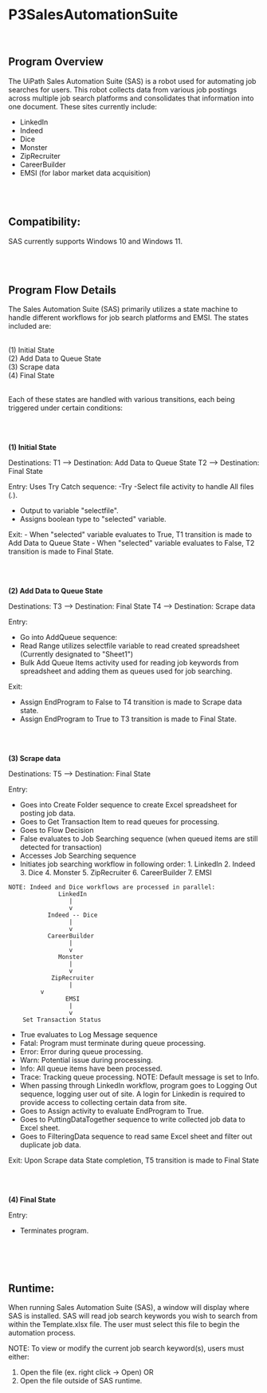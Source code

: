 # P3SalesAutomationSuite

<br>
	
## Program Overview

The UiPath Sales Automation Suite (SAS) is a robot used for automating job searches for users. This robot collects data from various job postings across multiple job search platforms and consolidates that information into one document.
These sites currently include:
 - LinkedIn
 - Indeed
 - Dice
 - Monster
 - ZipRecruiter
 - CareerBuilder
 - EMSI (for labor market data acquisition)

<br>
<br>

## Compatibility:

SAS currently supports Windows 10 and Windows 11. 

<br>
<br>

## Program Flow Details

The Sales Automation Suite (SAS) primarily utilizes a state machine to handle different workflows for job search platforms and EMSI. The states included are:
<br>
<br>

(1) Initial State
<br>
(2) Add Data to Queue State
<br>
(3) Scrape data
<br>
(4) Final State
<br>
<br>


Each of these states are handled with various transitions, each being triggered under certain conditions:

<br>
<br>

<b>(1) Initial State</b>

Destinations:
T1 --> Destination: Add Data to Queue State
T2 --> Destination: Final State

Entry:
Uses Try Catch sequence:
-Try 
 -Select file activity to handle All files (*.*).
  - Output to variable "selectfile".
   - Assigns boolean type to "selected" variable.

Exit:
    - When "selected" variable evaluates to True, T1 transition is made to Add Data to Queue State
    - When "selected" variable evaluates to False, T2 transition is made to Final State.

<br>
<br>

<b>(2) Add Data to Queue State</b>
<br>

Destinations:
T3 --> Destination: Final State
T4 --> Destination: Scrape data

Entry:
- Go into AddQueue sequence:
 - Read Range utilizes selectfile variable to read created spreadsheet (Currently designated to "Sheet1")
 - Bulk Add Queue Items activity used for reading job keywords from spreadsheet and adding them as queues used for job searching.

Exit:
- Assign EndProgram to False to T4 transition is made to Scrape data state.
- Assign EndProgram to True to T3 transition is made to Final State.

<br>
<br>

<b>(3) Scrape data</b>

Destinations:
T5 --> Destination: Final State

Entry:
- Goes into Create Folder sequence to create Excel spreadsheet for posting job data.
- Goes to Get Transaction Item to read queues for processing.
- Goes to Flow Decision
 - False evaluates to Job Searching sequence (when queued items are still detected for transaction)
  - Accesses Job Searching sequence
   - Initiates job searching workflow in following order:
    1. LinkedIn
    2. Indeed
    3. Dice
    4. Monster
    5. ZipRecruiter
    6. CareerBuilder
    7. EMSI
    
    NOTE: Indeed and Dice workflows are processed in parallel:
                  LinkedIn
                     |
                     v
               Indeed -- Dice
                     |
                     v
               CareerBuilder
                     |
                     v
                  Monster
                     |
                     v
                ZipRecruiter
                     |
		     v
                    EMSI
                     |
                     v
	    Set Transaction Status

 - True evaluates to Log Message sequence 
  - Fatal: Program must terminate during queue processing.
  - Error: Error during queue processing.
  - Warn: Potential issue during processing.
  - Info: All queue items have been processed.
  - Trace: Tracking queue processing.
  NOTE: Default message is set to Info.
- When passing through LinkedIn workflow, program goes to Logging Out sequence, logging user out of site. A login for Linkedin is required to provide access to collecting certain data from site.
- Goes to Assign activity to evaluate EndProgram to True.
- Goes to PuttingDataTogether sequence to write collected job data to Excel sheet. 
- Goes to FilteringData sequence to read same Excel sheet and filter out duplicate job data. 

Exit: 
Upon Scrape data State completion, T5 transition is made to Final State

<br>
<br>

<b>(4) Final State</b>

Entry:
- Terminates program.

<br>
<br>
<br>

## Runtime:
When running Sales Automation Suite (SAS), a window will display where SAS is installed. SAS will read job search keywords you wish to search from within the Template.xlsx file. The user must select this file to begin the automation process.

NOTE: To view or modify the current job search keyword(s), users must either:
 1. Open the file (ex. right click -> Open)
 OR
 2. Open the file outside of SAS runtime.
